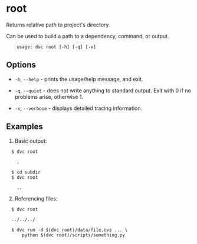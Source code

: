 # root

Returns relative path to project's directory.

Can be used to build a path to a dependency, command, or output.

```usage
    usage: dvc root [-h] [-q] [-v]
```

## Options

- `-h`, `--help` - prints the usage/help message, and exit.

- `-q`, `--quiet` - does not write anything to standard output. Exit with 0 if
  no problems arise, otherwise 1.

- `-v`, `--verbose` - displays detailed tracing information.

## Examples

1. Basic output:

```dvc
  $ dvc root

    .

  $ cd subdir
  $ dvc root

    ..
```

2. Referencing files:

```dvc
  $ dvc root

  ../../../

  $ dvc run -d $(dvc root)/data/file.cvs ... \
      python $(dvc root)/scripts/something.py
```

